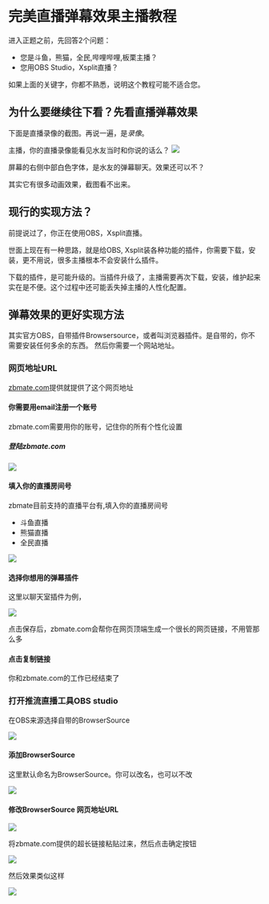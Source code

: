 # 完美直播弹幕效果主播教程

进入正题之前，先回答2个问题：

* 您是斗鱼，熊猫，全民,哔哩哔哩,板栗主播？
* 您用OBS Studio，Xsplit直播？

如果上面的关键字，你都不熟悉，说明这个教程可能不适合您。

## 为什么要继续往下看？先看直播弹幕效果

下面是直播录像的截图。再说一遍，是*录像*。

主播，你的直播录像能看见水友当时和你说的话么？
 ![](/icon/index/2017-05-17_101439.jpg)
 
屏幕的右侧中部白色字体，是水友的弹幕聊天。效果还可以不？

其实它有很多动画效果，截图看不出来。

## 现行的实现方法？

前提说过了，你正在使用OBS，Xsplit直播。

世面上现在有一种思路，就是给OBS, Xsplit装各种功能的插件，你需要下载，安装，更不用说，很多主播根本不会安装什么插件。

下载的插件，是可能升级的。当插件升级了，主播需要再次下载，安装，维护起来实在是不便。这个过程中还可能丢失掉主播的人性化配置。

## 弹幕效果的更好实现方法

其实官方OBS，自带插件Browsersource，或者叫浏览器插件。是自带的，你不需要安装任何多余的东西。
然后你需要一个网站地址。

### 网页地址URL
[zbmate.com](zbmate.com)提供就提供了这个网页地址


#### 你需要用email注册一个账号

zbmate.com需要用你的账号，记住你的所有个性化设置

##### 登陆zbmate.com

![](/icon/index/ScreenHunter_05_May_17_11.48.jpg)

#### 填入你的直播房间号

zbmate目前支持的直播平台有,填入你的直播房间号

* 斗鱼直播
* 熊猫直播
* 全民直播

![](/icon/index/ScreenHunter_07_May_17_13.32.jpg)

#### 选择你想用的弹幕插件

这里以聊天室插件为例，

![](/icon/index/ScreenHunter_09_May_17_13.43.jpg)

点击保存后，zbmate.com会帮你在网页顶端生成一个很长的网页链接，不用管那么多

#### 点击复制链接

你和zbmate.com的工作已经结束了

### 打开推流直播工具OBS studio

在OBS来源选择自带的BrowserSource

![](/icon/index/2017-05-17_obs.jpg)

#### 添加BrowserSource

这里默认命名为BrowserSource。你可以改名，也可以不改

![](/icon/index/ScreenHunter_10_May_17_14.03.jpg)

#### 修改BrowserSource 网页地址URL

![](/icon/index/ScreenHunter_11_May_17_14.07.jpg)

将zbmate.com提供的超长链接粘贴过来，然后点击确定按钮

![](/icon/index/ScreenHunter_13_May_17_14.32.jpg)

然后效果类似这样

![](/icon/index/ScreenHunter_14_May_17_14.45.jpg)
